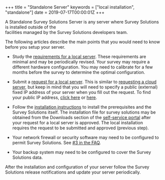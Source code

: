 +++
title = "Standalone Server"
keywords = ["local installation", "standalone"]
date = 2019-07-17T00:00:01Z
+++

A Standalone Survey Solutions Server is any server where 
Survey Solutions is installed outside of the  
facilities managed by the Survey Solutions developers 
team.

The following articles describe the main points that you
would need to know before you setup your server.

- Study the [requirements for a local server](https://support.mysurvey.solutions/faq/server-requirements/). These
requirements are minimal and may be periodically revised. 
Your survey may require a different hardware configuration.
You may need to calibrate for a few months before the survey
to determine the optimal configuration.

- Submit a [request for a local server](https://mysurvey.solutions/NewServerRequest).
This is similar to
[requesting a cloud server](https://support.mysurvey.solutions/faq/cloud-server-request/),
but keep in mind that you will need to specify a public (external)
fixed IP address of your server when you fill out the request. To
find your public IP address, [click here](https://www.google.com/search?q=my+ip)
or [here](https://www.myip.com/).

- Follow the [installation instructions](https://support.mysurvey.solutions/headquarters/config/standalone-installation/)
to install the prerequisites and the Survey Solutions itself. The installation
file for survey solutions may be obtained from the Downloads 
section of the [self-service portal](https://mysurvey.solutions)
after your request for a local server is approved. The 
local installation requires the request to be submitted and
approved (previous step).

- Your network firewall or security software may need to
be configured to permit Survey Solutions. See [#3 in the FAQ](https://support.mysurvey.solutions/getting-started/faq-for-it-personnel/).

- Your backup system may need to be configured to cover
the Survey Solutions data.

After the installation and configuration of your server 
follow the Survey Solutions release notifications and
update your server periodically.